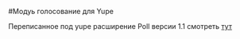 #Модуь голосование для Yupe

Переписанное под yupe расширение Poll версии 1.1 смотреть [тут](http://www.yiiframework.com/extension/poll/)